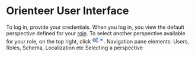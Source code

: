 # Orienteer User Interface

To log in, provide your credentials.
When you log in, you view the default perspective defined for your [role](https://orienteer.gitbooks.io/orienteer/content/managing_users.html). 
To select another perspective available for your role, on the top right, click ![](UI-selecting-perspectives.jpg).
Navigation pane elements:
Users, Roles, Schema, Localization etc
Selecting a perspective